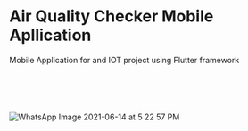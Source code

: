 # Air Quality Checker Mobile Apllication
Mobile Application for and IOT project using Flutter framework
<br /><br />
<br /><br />
<br /><br />
      ![WhatsApp Image 2021-06-14 at 5 22 57 PM](https://user-images.githubusercontent.com/62693668/121888346-8435a100-cd35-11eb-90fe-d00e87b37ac3.jpeg)

